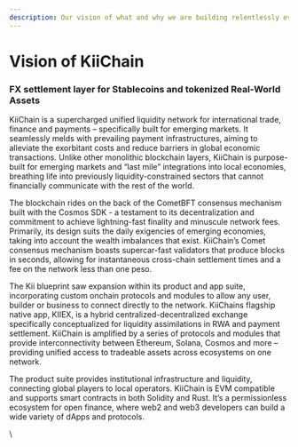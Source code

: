 ```yaml
---
description: Our vision of what and why we are building relentlessly everyday.
---
```


# Vision of KiiChain

### FX settlement layer for Stablecoins and tokenized Real-World Assets

KiiChain is a supercharged unified liquidity network for international trade, finance and payments – specifically built for emerging markets. It seamlessly melds with prevailing payment infrastructures, aiming to alleviate the exorbitant costs and reduce barriers in global economic transactions. Unlike other monolithic blockchain layers, KiiChain is purpose-built for emerging markets and “last mile” integrations into local economies, breathing life into previously liquidity-constrained sectors that cannot financially communicate with the rest of the world.&#x20;

The blockchain rides on the back of the CometBFT consensus mechanism built with the Cosmos SDK - a testament to its decentralization and commitment to achieve lightning-fast finality and minuscule network fees. Primarily, its design suits the daily exigencies of emerging economies, taking into account the wealth imbalances that exist. KiiChain’s Comet consensus mechanism boasts supercar-fast validators that produce blocks in seconds, allowing for instantaneous cross-chain settlement times and a fee on the network less than one peso.

The Kii blueprint saw expansion within its product and app suite, incorporating custom onchain protocols and modules to allow any user, builder or business to connect directly to the network. KiiChains flagship native app, KIIEX, is a hybrid centralized-decentralized exchange specifically conceptualized for liquidity assimilations in RWA and payment settlement. KiiChain is amplified by a series of protocols and modules that provide interconnectivity between Ethereum, Solana, Cosmos and more – providing unified access to tradeable assets across ecosystems on one network.&#x20;

The product suite provides institutional infrastructure and liquidity, connecting global players to local operators. KiiChain is EVM compatible and supports smart contracts in both Solidity and Rust. It’s a permissionless ecosystem for open finance, where web2 and web3 developers can build a wide variety of dApps and protocols.

\
